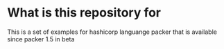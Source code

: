 # What is this repository for

This is a set of examples for hashicorp languange packer that is available since packer 1.5 in beta